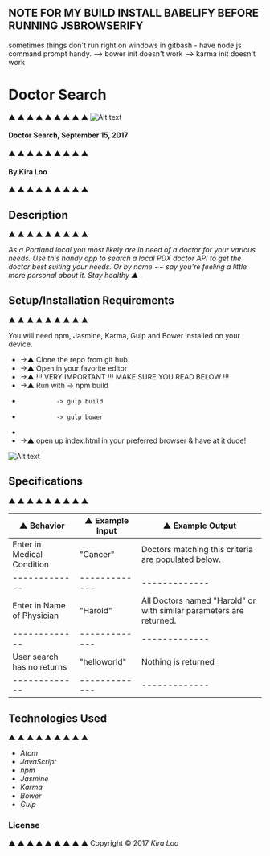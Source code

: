 NOTE FOR MY BUILD INSTALL BABELIFY BEFORE RUNNING JSBROWSERIFY
--
sometimes things don't run right on windows in gitbash - have node.js command prompt handy.
--> bower init doesn't work
--> karma init doesn't work
# Doctor Search
▲ ▲ ▲ ▲ ▲ ▲ ▲ ▲ ▲
![Alt text](/ptownbanner.png)

#### Doctor Search, September 15, 2017
▲ ▲ ▲ ▲ ▲ ▲ ▲ ▲ ▲

#### By Kira Loo
▲ ▲ ▲ ▲ ▲ ▲ ▲ ▲ ▲

## Description
▲ ▲ ▲ ▲ ▲ ▲ ▲ ▲ ▲

_As a Portland local you most likely are in need of a doctor for your various needs. Use this handy app to search a local PDX doctor API to get the doctor best suiting your needs. Or by name ~~ say you're feeling a little more personal about it. Stay healthy ▲ ._

## Setup/Installation Requirements
▲ ▲ ▲ ▲ ▲ ▲ ▲ ▲ ▲

You will need npm, Jasmine, Karma, Gulp and Bower installed on your device.

* ->▲ Clone the repo from git hub.
* ->▲ Open in your favorite editor
* ->▲ !!! VERY IMPORTANT !!! MAKE SURE YOU READ BELOW !!!
* ->▲ Run with -> npm build
*               -> gulp build
*               -> gulp bower
*
* ->▲ open up index.html in your preferred browser & have at it dude!

![Alt text](/ptownwebbie.png)

## Specifications
▲ ▲ ▲ ▲ ▲ ▲ ▲ ▲ ▲

| ▲ Behavior      | ▲ Example Input      | ▲ Example Output       |
| ------------- | ------------- | ------------- |
|Enter in Medical Condition | "Cancer"| Doctors matching this criteria are populated below.|
| ------------- | ------------- | ------------- |
|Enter in Name of Physician| "Harold" | All Doctors named "Harold" or with similar parameters are returned.|
| ------------- | ------------- | ------------- |
|User search has no returns | "helloworld"| Nothing is returned|
| ------------- | ------------- | ------------- |
## Technologies Used
▲ ▲ ▲ ▲ ▲ ▲ ▲ ▲ ▲

* _Atom_
* _JavaScript_
* _npm_
* _Jasmine_
* _Karma_
* _Bower_
* _Gulp_

### License
▲ ▲ ▲ ▲ ▲ ▲ ▲ ▲ ▲
Copyright &copy; 2017 _Kira Loo_
